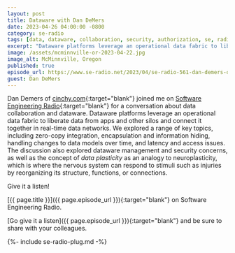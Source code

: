 ```yaml
---
layout: post
title: Dataware with Dan DeMers
date: 2023-04-26 04:00:00 -0800
category: se-radio
tags: [data, dataware, collaboration, security, authorization, se, radio, podcast, interview, se-radio]
excerpt: "Dataware platforms leverage an operational data fabric to liberate data from apps and other silos and connect it together in real-time data networks."
image: /assets/mcminnville-or-2023-04-22.jpg
image_alt: McMinnville, Oregon
published: true
episode_url: https://www.se-radio.net/2023/04/se-radio-561-dan-demers-on-dataware/
guest: Dan DeMers
---
```


Dan Demers of [cinchy.com](https://cinchy.com){:target="blank"} joined me on [Software Engineering Radio](https://se-radio.net/team/jeff-doolittle){:target="blank"} for a conversation about data collaboration and dataware. Dataware platforms leverage an operational data fabric to liberate data from apps and other silos and connect it together in real-time data networks. We explored a range of key topics, including zero-copy integration, encapsulation and information hiding, handling changes to data models over time, and latency and access issues. The discussion also explored dataware management and security concerns, as well as the concept of *data plasticity* as an analogy to neuroplasticity, which is where the nervous system can respond to stimuli such as injuries by reorganizing its structure, functions, or connections.

Give it a listen!

[{{ page.title }}]({{ page.episode_url }}){:target="blank"} on Software Engineering Radio.

[Go give it a listen]({{ page.episode_url }}){:target="blank"} and be sure to share with your colleagues.

{%- include se-radio-plug.md -%}
